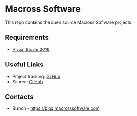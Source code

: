 # Macross Software

This repo contains the open source Macross Software projects.

## Requirements

* [Visual Studio 2019](https://www.visualstudio.com/downloads/)
 
## Useful Links

* Project tracking: [GitHub](https://github.com/Macross-Software/core/issues)
* Source: [GitHub](https://github.com/Macross-Software/core)

## Contacts

* Blanch - https://blog.macrosssoftware.com